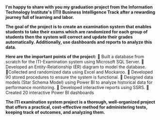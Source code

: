 **I'm happy to share with you my graduation project from the Information Technology Institute's (ITI) Business Intelligence Track after a rewarding journey full of learning and labor.**

**The goal of the project is to create an examination system that enables students to take their exams which are randomized for each group of students then the system will correct and update their grades automatically. Additionally, use dashboards and reports to analyze this data.**

**Here are the important points of the project:**
🔹 Built a database from scratch for the ITI-Examination system using Microsoft SQL Server.
🔹 Developed an Entity-Relationship (ER) diagram to model the database.
🔹Collected and randomized data using Excel and Mockaroo.
🔹 Developed 90 stored procedures to ensure the system is functional.
🔹 Designed data models (Star Schema Model) using Power BI to analyze historical data for performance monitoring.
🔹 Developed interactive reports using SSRS.
🔹 Created 20 interactive Power BI dashboards

**The ITI examination system project is a thorough, well-organized project that offers a practical, cost-effective method for administering tests, keeping track of outcomes, and analyzing them.**


